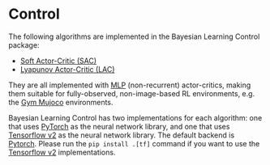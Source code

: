 # Control

The following algorithms are implemented in the Bayesian Learning Control package:

*   [Soft Actor-Critic (SAC)](https://rickstaa.github.io/bayesian-learning-control/control/algorithms/sac.html)
*   [Lyapunov Actor-Critic (LAC)](https://rickstaa.github.io/bayesian-learning-control/control/algorithms/lac.html)

They are all implemented with [MLP](https://en.wikipedia.org/wiki/Multilayer_perceptron) (non-recurrent) actor-critics, making them suitable for fully-observed, non-image-based RL environments, e.g. the [Gym Mujoco](https://gym.openai.com/envs/#mujoco) environments.

Bayesian Learning Control has two implementations for each algorithm: one that uses [PyTorch](https://pytorch.org/) as the neural network library, and one that uses [Tensorflow v2](https://www.tensorflow.org/) as the neural network library. The default backend is [Pytorch](https://pytorch.org). Please run the `pip install .[tf]` command if you want to use
the [Tensorflow v2](https://www.tensorflow.org/) implementations.
